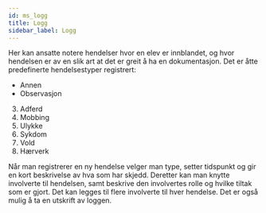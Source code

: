```yaml
---
id: ms_logg
title: Logg
sidebar_label: Logg
---
```

Her kan ansatte notere hendelser hvor en elev er innblandet, og hvor hendelsen er av en slik art at det er greit å ha en dokumentasjon.
Det er åtte predefinerte hendelsestyper registrert:
- Annen
- Observasjon
3. Adferd
4. Mobbing
5. Ulykke
6. Sykdom
7. Vold
8. Hærverk

Når man registrerer en ny hendelse velger man type, setter tidspunkt og gir en kort beskrivelse av hva som har skjedd. Deretter kan man knytte involverte til hendelsen, samt beskrive den involvertes rolle og hvilke tiltak som er gjort. Det kan legges til flere involverte til hver hendelse. Det er også mulig å ta en utskrift av loggen.
